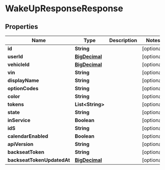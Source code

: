 
# WakeUpResponseResponse

## Properties
Name | Type | Description | Notes
------------ | ------------- | ------------- | -------------
**id** | **String** |  |  [optional]
**userId** | [**BigDecimal**](BigDecimal.md) |  |  [optional]
**vehicleId** | [**BigDecimal**](BigDecimal.md) |  |  [optional]
**vin** | **String** |  |  [optional]
**displayName** | **String** |  |  [optional]
**optionCodes** | **String** |  |  [optional]
**color** | **String** |  |  [optional]
**tokens** | **List&lt;String&gt;** |  |  [optional]
**state** | **String** |  |  [optional]
**inService** | **Boolean** |  |  [optional]
**idS** | **String** |  |  [optional]
**calendarEnabled** | **Boolean** |  |  [optional]
**apiVersion** | **String** |  |  [optional]
**backseatToken** | **String** |  |  [optional]
**backseatTokenUpdatedAt** | [**BigDecimal**](BigDecimal.md) |  |  [optional]



